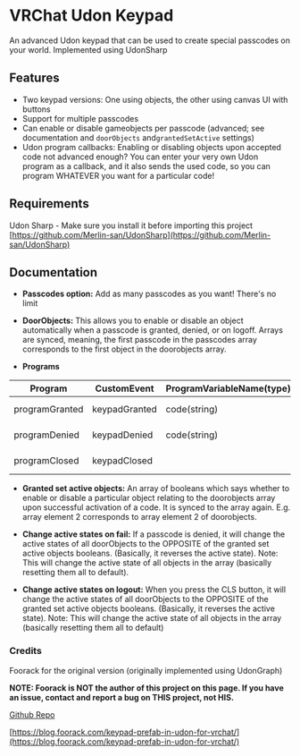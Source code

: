 

# VRChat Udon Keypad
An advanced Udon keypad that can be used to create special passcodes on your world. Implemented using UdonSharp
## Features

 - Two keypad versions: One using objects, the other using canvas UI with buttons
 - Support for multiple passcodes
 - Can enable or disable gameobjects per passcode (advanced; see documentation and `doorObjects` and`grantedSetActive` settings)
 - Udon program callbacks: Enabling or disabling objects upon accepted code not advanced enough? You can enter your very own Udon program as a callback, and it also sends the used code, so you can program WHATEVER you want for a particular code!

## Requirements
Udon Sharp - Make sure you install it before importing this project
[https://github.com/Merlin-san/UdonSharp](https://github.com/Merlin-san/UdonSharp)

## Documentation

 - **Passcodes option:** Add as many passcodes as you want! There's no limit
 
 - **DoorObjects:** This allows you to enable or disable an object automatically when a passcode is granted, denied, or on logoff. Arrays are synced, meaning, the first passcode in the passcodes array corresponds to the first object in the doorobjects array.
 
 - **Programs**
 
| Program        | CustomEvent   | ProgramVariableName(type) | Runs on                    |
|----------------|---------------|---------------------------|------------------------------|
| programGranted | keypadGranted | code(string)              | successful code   |
| programDenied  | keypadDenied  | code(string)              | denied code       |
| programClosed  | keypadClosed  |                           | pressing clear/CLS |


- **Granted set active objects:** An array of booleans which says whether to enable or disable a particular object relating to the doorobjects array upon successful activation of a code. It is synced to the array again. E.g. array element 2 corresponds to array element 2 of doorobjects.

- **Change active states on fail:** If a passcode is denied, it will change the active states of all doorObjects to the OPPOSITE of the granted set active objects booleans. (Basically, it reverses the active state). Note: This will change the active state of all objects in the array (basically resetting them all to default).

- **Change active states on logout:** When you press the CLS button, it will change the active states of all doorObjects to the OPPOSITE of the granted set active objects booleans. (Basically, it reverses the active state). Note: This will change the active state of all objects in the array (basically resetting them all to default)

### Credits
Foorack for the original version (originally implemented using UdonGraph)  

**NOTE: Foorack is NOT the author of this project on this page. If you have an issue, contact and report a bug on THIS project, not HIS.**

[Github Repo](https://github.com/Foorack/UdonKeypad) 

[https://blog.foorack.com/keypad-prefab-in-udon-for-vrchat/](https://blog.foorack.com/keypad-prefab-in-udon-for-vrchat/)
